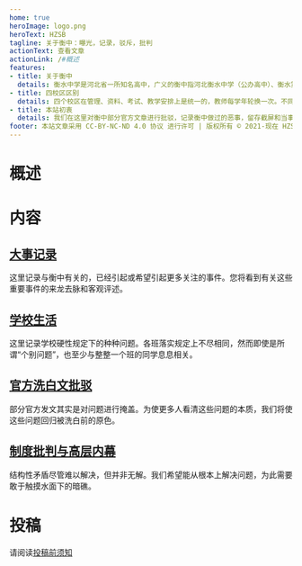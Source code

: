 ```yaml
---
home: true
heroImage: logo.png
heroText: HZSB
tagline: 关于衡中：曝光，记录，驳斥，批判
actionText: 查看文章
actionLink: /#概述
features:
- title: 关于衡中
  details: 衡水中学是河北省一所知名高中，广义的衡中指河北衡水中学（公办高中）、衡水第一中学（民办高中）、衡水中学实验学校（民办初高中）、 衡水滏阳中学（民办高中），四个校区；狭义的衡中仅指河北衡水中学。
- title: 四校区区别
  details: 四个校区在管理、资料、考试、教学安排上是统一的，教师每学年轮换一次。不同校区的区别在于生源、管理细节、硬件条件等。
- title: 本站初衷
  details: 我们在这里对衡中部分官方文章进行批驳，记录衡中做过的恶事，留存截屏和当事人叙述证据，记录衡中生活细节，批判一些不合理的理念和制度。让大家对衡中有多方面的了解和思考。
footer: 本站文章采用 CC-BY-NC-ND 4.0 协议 进行许可 | 版权所有 © 2021-现在 HZSB编辑组
---
```


# 概述

<!--TODO -->

# 内容

<!--TODO 此处结构及样式待优化-->

## [大事记录](/event/)

这里记录与衡中有关的，已经引起或希望引起更多关注的事件。您将看到有关这些重要事件的来龙去脉和客观评述。

## [学校生活](/campus/)

这里记录学校硬性规定下的种种问题。各班落实规定上不尽相同，然而即使是所谓“个别问题”，也至少与整整一个班的同学息息相关。

## [官方洗白文批驳](/refute/)

部分官方发文其实是对问题进行掩盖。为使更多人看清这些问题的本质，我们将使这些问题回归被洗白前的原色。

## [制度批判与高层内幕](/system/)

结构性矛盾尽管难以解决，但并非无解。我们希望能从根本上解决问题，为此需要敢于触摸水面下的暗礁。

# 投稿

请阅读[投稿前须知](./contribute.md)
